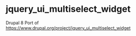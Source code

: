 # jquery_ui_multiselect_widget
Drupal 8 Port of https://www.drupal.org/project/jquery_ui_multiselect_widget
